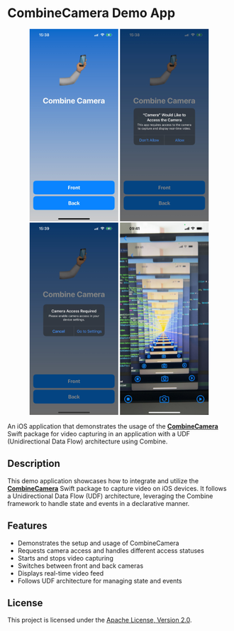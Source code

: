 # CombineCamera Demo App

<p align="center">
  <img src="https://github.com/silkodenis/combine-camera-demo-app/blob/readme_assets/screenshots/screenshot_1.jpeg?raw=true" alt="Screenshot 1" width="200"/>
  <img src="https://github.com/silkodenis/combine-camera-demo-app/blob/readme_assets/screenshots/screenshot_2.jpeg?raw=true" alt="Screenshot 2" width="200"/>
  <img src="https://github.com/silkodenis/combine-camera-demo-app/blob/readme_assets/screenshots/screenshot_3.jpeg?raw=true" alt="Screenshot 3" width="200"/>
  <img src="https://github.com/silkodenis/combine-camera-demo-app/blob/readme_assets/screenshots/screenshot_7.jpeg?raw=true" alt="Screenshot 4" width="200"/>
</p>

An iOS application that demonstrates the usage of the **[CombineCamera](https://github.com/silkodenis/swift-combine-camera)** Swift package for video capturing in an application with a UDF (Unidirectional Data Flow) architecture using Combine.

## Description

This demo application showcases how to integrate and utilize the **[CombineCamera](https://github.com/silkodenis/swift-combine-camera)** Swift package to capture video on iOS devices. It follows a Unidirectional Data Flow (UDF) architecture, leveraging the Combine framework to handle state and events in a declarative manner.

## Features

- Demonstrates the setup and usage of CombineCamera
- Requests camera access and handles different access statuses
- Starts and stops video capturing
- Switches between front and back cameras
- Displays real-time video feed
- Follows UDF architecture for managing state and events

## License
This project is licensed under the [Apache License, Version 2.0](LICENSE).
